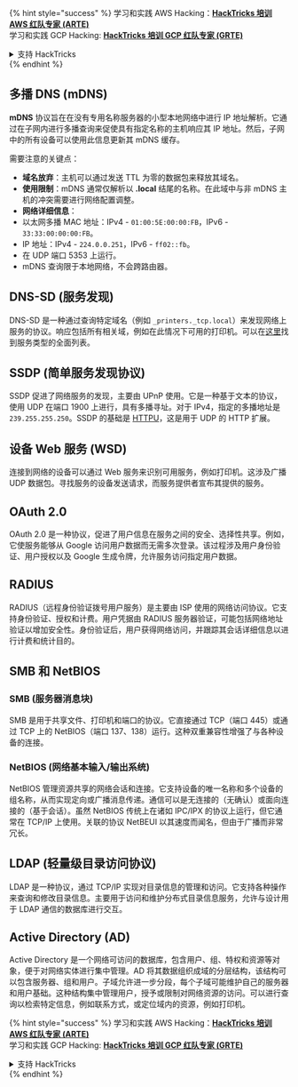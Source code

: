 {% hint style="success" %}
学习和实践 AWS Hacking：<img src="/.gitbook/assets/arte.png" alt="" data-size="line">[**HackTricks 培训 AWS 红队专家 (ARTE)**](https://training.hacktricks.xyz/courses/arte)<img src="/.gitbook/assets/arte.png" alt="" data-size="line">\
学习和实践 GCP Hacking: <img src="/.gitbook/assets/grte.png" alt="" data-size="line">[**HackTricks 培训 GCP 红队专家 (GRTE)**<img src="/.gitbook/assets/grte.png" alt="" data-size="line">](https://training.hacktricks.xyz/courses/grte)

<details>

<summary>支持 HackTricks</summary>

* 检查 [**订阅计划**](https://github.com/sponsors/carlospolop)!
* **加入** 💬 [**Discord 群组**](https://discord.gg/hRep4RUj7f) 或 [**telegram 群组**](https://t.me/peass) 或 **关注** 我们的 **Twitter** 🐦 [**@hacktricks\_live**](https://twitter.com/hacktricks\_live)**.**
* 通过向 [**HackTricks**](https://github.com/carlospolop/hacktricks) 和 [**HackTricks Cloud**](https://github.com/carlospolop/hacktricks-cloud) github 仓库提交 PR 来分享黑客技巧。

</details>
{% endhint %}


## 多播 DNS (mDNS)

**mDNS** 协议旨在在没有专用名称服务器的小型本地网络中进行 IP 地址解析。它通过在子网内进行多播查询来促使具有指定名称的主机响应其 IP 地址。然后，子网中的所有设备可以使用此信息更新其 mDNS 缓存。

需要注意的关键点：
- **域名放弃**：主机可以通过发送 TTL 为零的数据包来释放其域名。
- **使用限制**：mDNS 通常仅解析以 **.local** 结尾的名称。在此域中与非 mDNS 主机的冲突需要进行网络配置调整。
- **网络详细信息**：
- 以太网多播 MAC 地址：IPv4 - `01:00:5E:00:00:FB`，IPv6 - `33:33:00:00:00:FB`。
- IP 地址：IPv4 - `224.0.0.251`，IPv6 - `ff02::fb`。
- 在 UDP 端口 5353 上运行。
- mDNS 查询限于本地网络，不会跨路由器。

## DNS-SD (服务发现)

DNS-SD 是一种通过查询特定域名（例如 `_printers._tcp.local`）来发现网络上服务的协议。响应包括所有相关域，例如在此情况下可用的打印机。可以在[这里](http://www.dns-sd.org/ServiceTypes.html)找到服务类型的全面列表。

## SSDP (简单服务发现协议)

SSDP 促进了网络服务的发现，主要由 UPnP 使用。它是一种基于文本的协议，使用 UDP 在端口 1900 上进行，具有多播寻址。对于 IPv4，指定的多播地址是 `239.255.255.250`。SSDP 的基础是 [HTTPU](https://en.wikipedia.org/wiki/HTTPU)，这是用于 UDP 的 HTTP 扩展。

## 设备 Web 服务 (WSD)
连接到网络的设备可以通过 Web 服务来识别可用服务，例如打印机。这涉及广播 UDP 数据包。寻找服务的设备发送请求，而服务提供者宣布其提供的服务。

## OAuth 2.0
OAuth 2.0 是一种协议，促进了用户信息在服务之间的安全、选择性共享。例如，它使服务能够从 Google 访问用户数据而无需多次登录。该过程涉及用户身份验证、用户授权以及 Google 生成令牌，允许服务访问指定用户数据。

## RADIUS
RADIUS（远程身份验证拨号用户服务）是主要由 ISP 使用的网络访问协议。它支持身份验证、授权和计费。用户凭据由 RADIUS 服务器验证，可能包括网络地址验证以增加安全性。身份验证后，用户获得网络访问，并跟踪其会话详细信息以进行计费和统计目的。

## SMB 和 NetBIOS

### SMB (服务器消息块)
SMB 是用于共享文件、打印机和端口的协议。它直接通过 TCP（端口 445）或通过 TCP 上的 NetBIOS（端口 137、138）运行。这种双重兼容性增强了与各种设备的连接。

### NetBIOS (网络基本输入/输出系统)
NetBIOS 管理资源共享的网络会话和连接。它支持设备的唯一名称和多个设备的组名称，从而实现定向或广播消息传递。通信可以是无连接的（无确认）或面向连接的（基于会话）。虽然 NetBIOS 传统上在诸如 IPC/IPX 的协议上运行，但它通常在 TCP/IP 上使用。关联的协议 NetBEUI 以其速度而闻名，但由于广播而非常冗长。

## LDAP (轻量级目录访问协议)
LDAP 是一种协议，通过 TCP/IP 实现对目录信息的管理和访问。它支持各种操作来查询和修改目录信息。主要用于访问和维护分布式目录信息服务，允许与设计用于 LDAP 通信的数据库进行交互。

## Active Directory (AD)
Active Directory 是一个网络可访问的数据库，包含用户、组、特权和资源等对象，便于对网络实体进行集中管理。AD 将其数据组织成域的分层结构，该结构可以包含服务器、组和用户。子域允许进一步分段，每个子域可能维护自己的服务器和用户基础。这种结构集中管理用户，授予或限制对网络资源的访问。可以进行查询以检索特定信息，例如联系方式，或定位域内的资源，例如打印机。

{% hint style="success" %}
学习和实践 AWS Hacking：<img src="/.gitbook/assets/arte.png" alt="" data-size="line">[**HackTricks 培训 AWS 红队专家 (ARTE)**](https://training.hacktricks.xyz/courses/arte)<img src="/.gitbook/assets/arte.png" alt="" data-size="line">\
学习和实践 GCP Hacking: <img src="/.gitbook/assets/grte.png" alt="" data-size="line">[**HackTricks 培训 GCP 红队专家 (GRTE)**<img src="/.gitbook/assets/grte.png" alt="" data-size="line">](https://training.hacktricks.xyz/courses/grte)

<details>

<summary>支持 HackTricks</summary>

* 检查 [**订阅计划**](https://github.com/sponsors/carlospolop)!
* **加入** 💬 [**Discord 群组**](https://discord.gg/hRep4RUj7f) 或 [**telegram 群组**](https://t.me/peass) 或 **关注** 我们的 **Twitter** 🐦 [**@hacktricks\_live**](https://twitter.com/hacktricks\_live)**.**
* 通过向 [**HackTricks**](https://github.com/carlospolop/hacktricks) 和 [**HackTricks Cloud**](https://github.com/carlospolop/hacktricks-cloud) github 仓库提交 PR 来分享黑客技巧。

</details>
{% endhint %}
